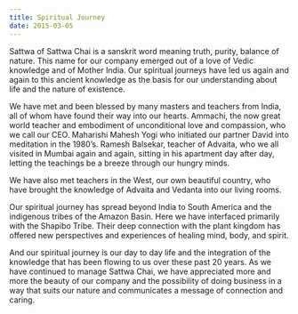 ```yaml
---
title: Spiritual Journey
date: 2015-03-05
---
```

Sattwa of Sattwa Chai is a sanskrit word meaning truth, purity, balance of nature.  This name for our company emerged out of a love of Vedic knowledge and of Mother India.  Our spiritual journeys have led us again and again to this ancient knowledge as the basis for our understanding about life and the nature of existence.    
 

We have met and been blessed by many masters and teachers from India, all of whom have found their way into our hearts.  Ammachi, the now great world teacher and embodiment of unconditional love and compassion, who we call our CEO.  Maharishi Mahesh Yogi who initiated our partner David into meditation in the 1980’s.  Ramesh Balsekar, teacher of Advaita, who we all visited in Mumbai again and again, sitting in his apartment day after day, letting the teachings be a breeze through our hungry minds.  
 
We have also met teachers in the West, our own beautiful country, who have brought the knowledge of Advaita and Vedanta into our living rooms.  
 
Our spiritual journey has spread beyond India to South America and the indigenous tribes of the Amazon Basin.  Here we have interfaced primarily with the Shapibo Tribe. Their deep connection with the plant kingdom has offered new perspectives and experiences of healing mind, body, and spirit.
 
And our spiritual journey is our day to day life and the integration of the knowledge that has been flowing to us over these past 20 years. As we have continued to manage Sattwa Chai, we have appreciated more and more the beauty of our company and the possibility of doing business in a way that suits our nature and communicates a message of connection and caring.
